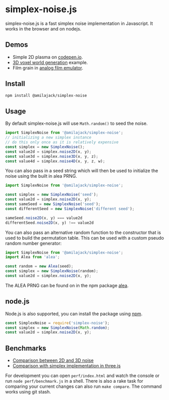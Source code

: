 # simplex-noise.js

simplex-noise.js is a fast simplex noise implementation in Javascript. It works in the browser and on nodejs.

## Demos

- Simple 2D plasma on [codepen.io](http://codepen.io/jwagner/pen/BNmpdm/?editors=001).
- [3D voxel world generation](http://29a.ch/sandbox/2012/voxelworld/) example.
- Film grain in [analog film emulator](http://29a.ch/film-emulator/).

## Install

```bash
npm install @amilajack/simplex-noise
```

## Usage

By default simplex-noise.js will use `Math.random()` to seed the noise.
```js
import SimplexNoise from '@amilajack/simplex-noise';
// initializing a new simplex instance
// do this only once as it is relatively expensive
const simplex = new SimplexNoise();
const value2d = simplex.noise2D(x, y);
const value3d = simplex.noise3D(x, y, z);
const value4d = simplex.noise4D(x, y, z, w);
```

You can also pass in a seed string which will then be used to initialize
the noise using the built in alea PRNG.
```js
import SimplexNoise from '@amilajack/simplex-noise';

const simplex = new SimplexNoise('seed');
const value2d = simplex.noise2D(x, y);
const sameSeed = new SimplexNoise('seed');
const differentSeed = new SimplexNoise('different seed');

sameSeed.noise2D(x, y) === value2d
differentSeed.noise2D(x, y) !== value2d
```

You can also pass an alternative random function to the constructor that is
used to build the permutation table.
This can be used with a custom pseudo random number generator:

```js
import SimplexNoise from '@amilajack/simplex-noise';
import Alea from 'alea';

const random = new Alea(seed);
const simplex = new SimplexNoise(random);
const value2d = simplex.noise2D(x, y);
```

The ALEA PRNG can be found on in the npm package [alea](https://npmjs.org/package/alea).

## node.js

Node.js is also supported, you can install the package using [npm](https://npmjs.org/package/simplex-noise).

```js
const SimplexNoise = require('simplex-noise');
const simplex = new SimplexNoise(Math.random);
const value2d = simplex.noise2D(x, y);
```

## Benchmarks

- [Comparison between 2D and 3D noise](http://jsperf.com/simplex-noise/4)
- [Comparison with simplex implementation in three.js](http://jsperf.com/simplex-noise-comparison/3)

For development you can open `perf/index.html` and watch the console or run `node perf/benchmark.js` in a shell.
There is also a rake task for comparing your current changes can also run `make compare`.
The command works using git stash.

